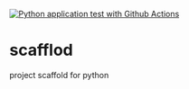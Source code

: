 [![Python application test with Github Actions](https://github.com/Common-Charger/scaffold/actions/workflows/main.yml/badge.svg)](https://github.com/Common-Charger/scaffold/actions/workflows/main.yml)

# scafflod
project scaffold for python
